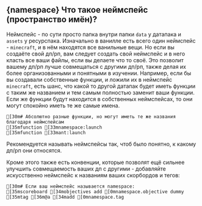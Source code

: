 ## {namespace} Что такое неймспейс (пространство имён)?
Неймспейс - по сути просто папка внутри папки `data` у датапака и `assets` у ресурспака. Изначально в ванилле есть всего один неймспейс - `minecraft`, и в нём находятся все ванильные вещи. Но если вы создаёте свой дп/рп, вам следует создать свой неймспейс и в него класть все ваши файлы, если вы делаете что то своё. Это позволит вашему дп/рп лучше совмещаться с другими дп/рп, также делая их более организованными и понятными в изучении. Например, если бы вы создавали собственные функции, и ложили их в неймспейс `minecraft`, есть шанс, что какой то другой датапак будет иметь функции с таким же названием и тем самым полностью заменит ваши функции. Если же функции будут находится в собственных неймспейсах, то они могут спокойно иметь те же самые имена.
```ansi
[30m# Абсолютно разные функции, но могут иметь те же названия благодаря неймспейсам
[35mfunction [33mnamespace:launch
[35mfunction [33mant:launch
```
Рекомендуется называть неймспейсы так, чтоб было понятно, к какому дп/рп они относятся.

Кроме этого также есть конвенции, которые позволят ещё сильнее улучшить совмещаемость ваших дп с другими - добавляйте искусственно неймспейс к названиям ваших скорбордов и тегов:
```ansi
[30m# Если ваш неймспейс называется namespace:
[35mscoreboard [34mobjectives add [0mnamespace.objective dummy
[35mtag [36m@a [34madd [0mnamespace.tag
```